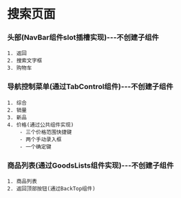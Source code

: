 # 搜索页面
  ### 头部(NavBar组件slot插槽实现)---不创建子组件
    1. 返回
    2. 搜索文字框
    3. 购物车
 
  ### 导航控制菜单(通过TabControl组件)---不创建子组件
    1. 综合
    2. 销量
    3. 新品
    4. 价格(通过公共组件实现)
	    - 三个价格范围快捷键
	    - 两个手动录入框
	    - 一个确定键
	

  ### 商品列表(通过GoodsLists组件实现)---不创建子组件
    1. 商品列表
    2. 返回顶部按钮(通过BackTop组件)
	